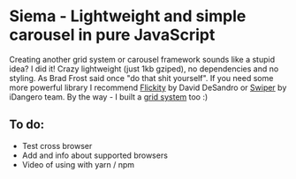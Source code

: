 # Siema - Lightweight and simple carousel in pure JavaScript

Creating another grid system or carousel framework sounds like a stupid idea? I did it! Crazy lightweight (just 1kb  gziped), no dependencies and no styling. As Brad Frost said once "do that shit yourself". If you need some more powerful library I recommend <a href="http://flickity.metafizzy.co/">Flickity</a> by David DeSandro or <a href="http://idangero.us/swiper/">Swiper</a> by iDangero team. By the way - I built a <a href="https://pawelgrzybek.com/do-you-really-need-another-grid-system/">grid system</a> too :)

## To do:

- Test cross browser
- Add and info about supported browsers
- Video of using with yarn / npm
